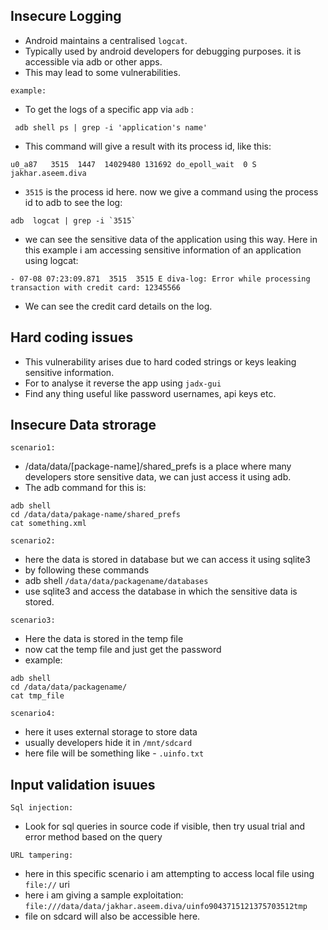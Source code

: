 
 ## Insecure Logging

- Android maintains a centralised `logcat`.
- Typically used by android developers for debugging purposes. it is accessible via adb or other apps.
- This may lead to some vulnerabilities.

`example:`

- To get the logs of a specific app via `adb` : ﻿
```
 adb shell ps | grep -i 'application's name' 
```


- This command will give a result with its process id, like this:
```shell
u0_a87   3515  1447  14029480 131692 do_epoll_wait  0 S jakhar.aseem.diva
```


- `3515` is the process id here. now we give a command using the process id  to  adb to see the log:
```shell
adb  logcat | grep -i `3515`
```


- we can see the sensitive data of the application using  this way. Here in this example i am accessing sensitive information of an application using logcat: 
```shell
- 07-08 07:23:09.871  3515  3515 E diva-log: Error while processing transaction with credit card: 12345566
```


- We can see the credit card details on the log.


## Hard coding issues
-  This vulnerability arises due to hard coded strings or keys leaking sensitive information.
- For to analyse it reverse the app using `jadx-gui`
- Find any thing useful like password usernames, api keys etc.

## Insecure Data strorage
`scenario1:` 
-  ﻿/data/data/[package-name]/shared_prefs is a place where many developers store sensitive data, we can just access it using adb.
- The adb command for this is:
```shell
adb shell
cd /data/data/pakage-name/shared_prefs
cat something.xml
```
`scenario2:` 
- here the data is stored in database but we can access it using sqlite3
- by following these commands
- adb shell `/data/data/packagename/databases` 
- use sqlite3 and access the database in which the sensitive data is stored.


`scenario3:`
- Here the data is stored in the temp file
- now cat the temp file and just get the password 
- example: 

```shell 
adb shell 
cd /data/data/packagename/
cat tmp_file 
```


`scenario4:` 
- here it uses external storage  to store data 
- usually developers hide it in `/mnt/sdcard`
- here file will be something like - `.uinfo.txt` 

## Input validation isuues

`Sql injection:`
- Look for sql queries in source code if visible, then try usual trial and error method based on the query

`URL tampering:`
- here in this specific scenario i am attempting to access local file using `file://`  uri
- here i am giving a sample exploitation: `file:///data/data/jakhar.aseem.diva/uinfo9043715121375703512tmp`
- file on sdcard will also be accessible here.
